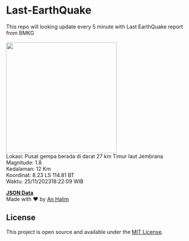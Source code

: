 # Last-EarthQuake
This repo will looking update every 5 minute with Last EarthQuake report from BMKG
<br>
<br>
<img src="https://static.bmkg.go.id/20231125182209.mmi.jpg" width="300"/>
<br>
Lokasi: Pusat gempa berada di darat 27 km Timur laut Jembrana <br>
Magnitude: 1.8 <br>
Kedalaman: 12 Km <br>
Koordinat: 8.23 LS 114.81 BT <br>
Waktu: 25/11/202318:22:09 WIB <br>

<a href="./data/data.json">**JSON Data**</a>
<br>
Made with ❤️ by <a href="https://github.com/an-halim">An Halim</a>
## License

This project is open source and available under the [MIT License](LICENSE).

